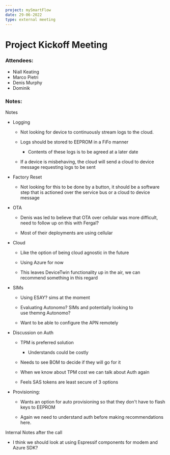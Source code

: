 ```yaml
---
project: mySmartFlow
date: 29-06-2022
type: external meeting
---
```



# Project Kickoff Meeting

### Attendees:
- Niall Keating
- Marco Pietri
- Denis Murphy
- Dominik


### Notes:
Notes 

-   Logging 
    
    -   Not looking for device to continuously stream logs to the cloud. 
        
    -   Logs should be stored to EEPROM in a FiFo manner 
        
        -   Contents of these logs is to be agreed at a later date 
            
    -   If a device is misbehaving, the cloud will send a cloud to device message requesting logs to be sent 
        
-   Factory Reset 
    
    -   Not looking for this to be done by a button, it should be a software step that is actioned over the service bus or a cloud to device message 
        
-   OTA  
    
    -   Denis was led to believe that OTA over cellular was more difficult, need to follow up on this with Fergal? 
        
    -   Most of their deployments are using cellular  
        
-   Cloud 
    
    -   Like the option of being cloud agnostic in the future 
        
    -   Using Azure for now 
        
    -   This leaves DeviceTwin functionality up in the air, we can recommend something in this regard 
        
-   SIMs 
    
    -   Using ESAY? sims at the moment 
        
    -   Evaluating Autonomo? SIMs and potentially looking to use themng Autonomo? 
        
    -   Want to be able to configure the APN remotely  
        
-   Discussion on Auth 
    
    -   TPM is preferred solution 
        
        -   Understands could be costly 
            
    -   Needs to see BOM to decide if they will go for it  
        
    -   When we know about TPM cost we can talk about Auth again 
        
    -   Feels SAS tokens are least secure of 3 options 
        
-   Provisioning: 
    
    -   Wants an option for auto provisioning so that they don't have to flash keys to EEPROM  
        
    -   Again we need to understand auth before making recommendations here. 
        

Internal Notes after the call 

-   I think we should look at using Espressif components for modem and Azure SDK?